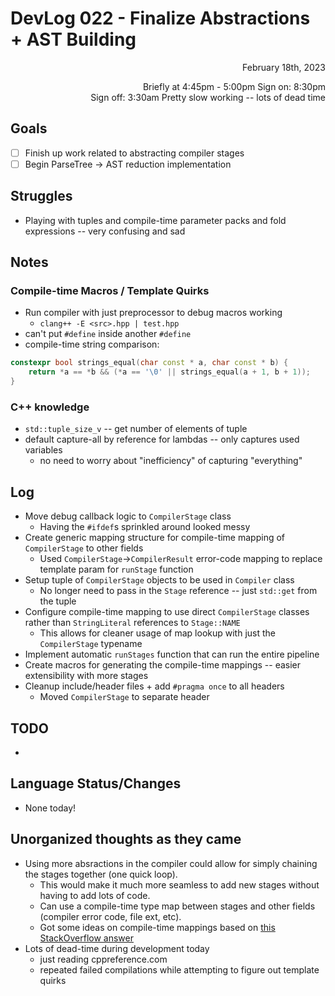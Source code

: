 # DevLog 022 - Finalize Abstractions + AST Building
<div align="right">
February 18th, 2023

Briefly at 4:45pm - 5:00pm
Sign on: 8:30pm\
Sign off: 3:30am
Pretty slow working -- lots of dead time
</div>

## Goals
- [ ] Finish up work related to abstracting compiler stages
- [ ] Begin ParseTree -> AST reduction implementation

## Struggles
- Playing with tuples and compile-time parameter packs and fold expressions -- very confusing and sad

## Notes
### Compile-time Macros / Template Quirks
- Run compiler with just preprocessor to debug macros working
  - `clang++ -E <src>.hpp | test.hpp`
- can't put `#define` inside another `#define`
- compile-time string comparison:
```cpp
constexpr bool strings_equal(char const * a, char const * b) {
    return *a == *b && (*a == '\0' || strings_equal(a + 1, b + 1));
}
```
### C++ knowledge
- `std::tuple_size_v` -- get number of elements of tuple
- default capture-all by reference for lambdas -- only captures used variables
  - no need to worry about "inefficiency" of capturing "everything"

## Log
- Move debug callback logic to `CompilerStage` class
  - Having the `#ifdef`s sprinkled around looked messy
- Create generic mapping structure for compile-time mapping of `CompilerStage` to other fields
  - Used `CompilerStage`->`CompilerResult` error-code mapping to replace template param for `runStage` function
- Setup tuple of `CompilerStage` objects to be used in `Compiler` class
  - No longer need to pass in the `Stage` reference -- just `std::get` from the tuple
- Configure compile-time mapping to use direct `CompilerStage` classes rather than `StringLiteral` references to `Stage::NAME`
  - This allows for cleaner usage of map lookup with just the `CompilerStage` typename
- Implement automatic `runStages` function that can run the entire pipeline
- Create macros for generating the compile-time mappings -- easier extensibility with more stages
- Cleanup include/header files + add `#pragma once` to all headers
  - Moved `CompilerStage` to separate header

## TODO
- 

## Language Status/Changes
- None today!

## Unorganized thoughts as they came
- Using more absractions in the compiler could allow for simply chaining the stages together (one quick loop).
  - This would make it much more seamless to add new stages without having to add lots of code.
  - Can use a compile-time type map between stages and other fields (compiler error code, file ext, etc).
  - Got some ideas on compile-time mappings based on [this StackOverflow answer](https://stackoverflow.com/a/58368483)
- Lots of dead-time during development today
  - just reading cppreference.com
  - repeated failed compilations while attempting to figure out template quirks